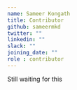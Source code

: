 ```yaml
---
name: Sameer Kongath
title: Contributor
github: sameermkd
twitter: ""
linkedin: ""
slack: ""
joining_date: ""
role : contributor
---
```


Still waiting for this
